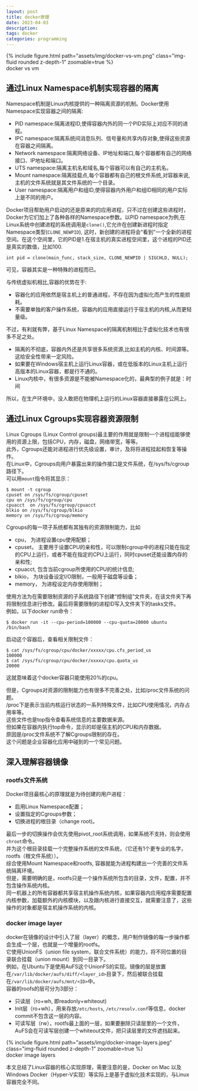 ```yaml
---
layout: post
title: docker原理
date: 2023-04-03
description: 
tags: docker
categories: programming
---
```


<div class="row mt-3">
    <div class="col-sm mt-3 mt-md-0">
        {% include figure.html path="assets/img/docker-vs-vm.png" class="img-fluid rounded z-depth-1" zoomable=true %}
    </div>
</div>
<div class="caption">
  docker vs vm
</div>

## 通过Linux Namespace机制实现容器的隔离
Namespace机制是Linux内核提供的一种隔离资源的机制。Docker使用Namespace实现容器之间的隔离:
- PID namespace:隔离进程ID,使得容器内外的同一个PID实际上对应不同的进程。
- IPC namespace:隔离系统间消息队列、信号量和共享内存对象,使得这些资源在容器之间隔离。
- Network namespace:隔离网络设备、IP地址和端口,每个容器都有自己的网络接口、IP地址和端口。
- UTS namespace:隔离主机名和域名,每个容器可以有自己的主机名。
- Mount namespace:隔离挂载点,每个容器都有自己的根文件系统,对容器来说,主机的文件系统就是其文件系统的一个目录。
- User namespace:隔离用户和组ID,使得容器内外用户和组ID相同的用户实际上是不同的用户。

Docker项目帮助用户启动的还是原来的的应用进程，只不过在创建这些进程时，Docker为它们加上了各种各样的Namespace参数。以PID namespace为例,在Linux系统中创建进程的系统调用是`clone()`,它允许在创建新进程时指定Namespace类型(`CLONE_NEWPID`), 这时，新创建的进程将会“看到”一个全新的进程空间。在这个空间里，它的PID是1.在宿主机的真实进程空间里，这个进程的PID还是真实的数值，比如100.

```
int pid = clone(main_func, stack_size, CLONE_NEWPID | SIGCHLD, NULL);
```
可见，容器其实是一种特殊的进程而已。

与传统虚拟机相比,容器的优势在于:
- 容器化的应用依然是宿主机上的普通进程，不存在因为虚拟化而产生的性能损耗。
- 不需要单独的客户操作系统，容器内的应用直接运行于宿主机的内核,从而更轻量级。

不过，有利就有弊，基于Linux Namespace的隔离机制相比于虚拟化技术也有很多不足之处。
- 隔离的不彻底，容器内外还是共享很多系统资源,比如主机的内核、时间源等。这给安全性带来一定风险。
- 如果要在Windows宿主机上运行Linux容器，或在低版本的Linux主机上运行高版本的Linux容器，都是行不通的。
- Linux内核中，有很多资源是不能被Namespace化的，最典型的例子就是：时间

所以，在生产环境中，没人敢把在物理机上运行的Linux容器直接暴露在公网上。

## 通过Linux Cgroups实现容器资源限制
Linux Cgroups (Linux Control groups)最主要的作用就是限制一个进程组能够使用的资源上限，包括CPU，内存，磁盘，网络带宽，等等。  
此外，Cgroups还能对进程进行优先级设置，审计，及将将进程挂起和恢复等操作。  
在Linux中，Cgroups向用户暴露出来的操作接口是文件系统，在/sys/fs/cgroup路径下。  
可以用`mount`指令将其显示：
```
$ mount -t cgroup
cpuset on /sys/fs/cgroup/cpuset
cpu on /sys/fs/cgroup/cpu
cpuacct  on /sys/fs/cgroup/cpuacct
blkio on /sys/fs/cgroup/blkio
memory on /sys/fs/cgroup/memory
```
Cgroups的每一项子系统都有其独有的资源限制能力，比如

- cpu， 为进程设置cpu使用配额；
- cpuset， 主要用于设置CPU的亲和性，可以限制cgroup中的进程只能在指定的CPU上运行，或者不能在指定的CPU上运行，同时cpuset还能设置内存的亲和性;
- cpuacct, 包含当前cgroup所使用的CPU的统计信息;
- blkio， 为块设备设定I/O限制，一般用于磁盘等设备；
- memory， 为进程设定内存使用限制；

使用方法为在需要限制资源的子系统路径下创建“控制组”文件夹，在该文件夹下再将限制信息进行修改。最后将需要限制的进程ID写入文件夹下的tasks文件。  
例如，以下docker run命令：
```
$ docker run -it --cpu-period=100000 --cpu-quota=20000 ubuntu /bin/bash
```
启动这个容器后，查看相关限制文件：
```
$ cat /sys/fs/cgroup/cpu/docker/xxxxx/cpu.cfs_period_us
100000
$ cat /sys/fs/cgroup/cpu/docker/xxxxx/cpu.quota_us
20000
```
这就意味着这个docker容器只能使用20%的cpu。

但是，Cgroups对资源的限制能力也有很多不完善之处，比如/proc文件系统的问题。  
/proc下是表示当前内核运行状态的一系列特殊文件，比如CPU使用情况，内存占用率等。  
这些文件也是top指令查看系统信息的主要数据来源。  
但如果在容器内执行top命令，显示的却是宿主机的CPU和内存数据。  
原因是/proc文件系统不了解Cgroups限制的存在。  
这个问题是企业容器化应用中碰到的一个常见问题。  


## 深入理解容器镜像

### rootfs文件系统

Docker项目最核心的原理就是为待创建的用户进程：
- 启用Linux Namespace配置；
- 设置指定的Cgroups参数；
- 切换进程的根目录（change root)。

最后一步的切换操作会优先使用pivot_root系统调用，如果系统不支持，则会使用`chroot`命令。  
并为这个根目录挂载一个完整操作系统的文件系统，（它还有1个更专业的名字，rootfs（根文件系统））。      
综合使用Mount Namespace和rootfs, 容器就能为进程构建出一个完善的文件系统隔离环境。  
但是，需要明确的是，rootfs只是一个操作系统所包含的目录，文件，配置，并不包含操作系统内核。  
同一机器上的所有容器都共享宿主机操作系统内核，如果容器内应用程序需要配置内核参数，加载额外的内核模块，以及跟内核进行直接交互，就需要注意了，这些操作的对象都是宿主机操作系统的内核。    

### docker image layer

docker在镜像的设计中引入了层（layer）的概念，用户制作镜像的每一步操作都会生成一个层，也就是一个增量的rootfs。  
它使用UnionFS（union file system，联合文件系统）的能力，将不同位置的目录联合挂载（union mount）到同一目录下。  
例如，在Ubuntu下是使用AuFS这个UnionFS的实现。镜像的层是放置在`/var/lib/docker/aufs/diff/<layer_id>`目录下，然后被联合挂载在`/var/lib/docker/aufs/mnt/<ID>`中。  
容器的roofs的层可分为3部分：

- 只读层（ro+wh, 即readonly+whiteout)
- Init层（ro+wh），用来存放`/etc/hosts`, `/etc/resolv.conf`等信息，docker commit不包含这一层的内容。
- 可读写层（rw），rootfs最上面的一层，如果要删除只读层里的一个文件，AuFS会在可读写层创建一个whiteout文件，把只读层里的文件遮挡起来。

<div class="row mt-3">
    <div class="col-sm mt-3 mt-md-0">
        {% include figure.html path="assets/img/docker-image-layers.jpeg" class="img-fluid rounded z-depth-1" zoomable=true %}
    </div>
</div>
<div class="caption">
  docker image layers
</div>


本文总结了Linux容器的核心实现原理，需要注意的是，Docker on Mac 以及 Windows Docker（Hyper-V实现）等实际上是基于虚拟化技术实现的，与Linux容器完全不同。

